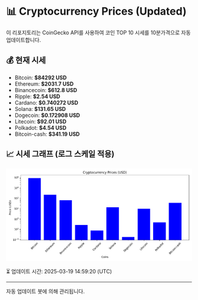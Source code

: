 
# 📊 Cryptocurrency Prices (Updated)

이 리포지토리는 CoinGecko API를 사용하여 코인 TOP 10 시세를 10분가격으로 자동 업데이트합니다.

## 💰 현재 시세
- Bitcoin: **$84292 USD**
- Ethereum: **$2031.7 USD**
- Binancecoin: **$612.8 USD**
- Ripple: **$2.54 USD**
- Cardano: **$0.740272 USD**
- Solana: **$131.65 USD**
- Dogecoin: **$0.172908 USD**
- Litecoin: **$92.01 USD**
- Polkadot: **$4.54 USD**
- Bitcoin-cash: **$341.19 USD**

## 📈 시세 그래프 (로그 스케일 적용)
![Crypto Prices](crypto_prices.png)

⏳ 업데이트 시간: 2025-03-19 14:59:20 (UTC)

---
자동 업데이트 봇에 의해 관리됩니다.
